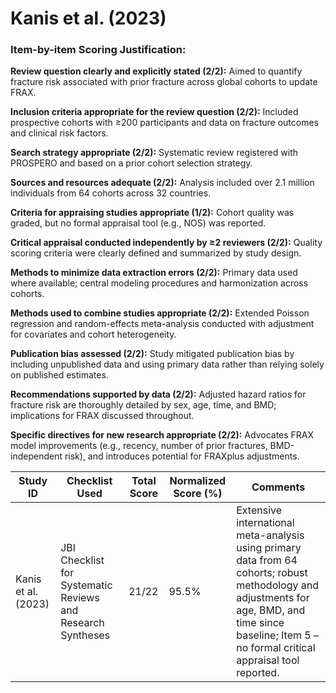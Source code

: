 # Kanis et al. (2023)

### Item-by-item Scoring Justification:

**Review question clearly and explicitly stated (2/2):** Aimed to quantify fracture risk associated with prior fracture across global cohorts to update FRAX.

**Inclusion criteria appropriate for the review question (2/2):** Included prospective cohorts with ≥200 participants and data on fracture outcomes and clinical risk factors.

**Search strategy appropriate (2/2):** Systematic review registered with PROSPERO and based on a prior cohort selection strategy.

**Sources and resources adequate (2/2):** Analysis included over 2.1 million individuals from 64 cohorts across 32 countries.

**Criteria for appraising studies appropriate (1/2):** Cohort quality was graded, but no formal appraisal tool (e.g., NOS) was reported.

**Critical appraisal conducted independently by ≥2 reviewers (2/2):** Quality scoring criteria were clearly defined and summarized by study design.

**Methods to minimize data extraction errors (2/2):** Primary data used where available; central modeling procedures and harmonization across cohorts.

**Methods used to combine studies appropriate (2/2):** Extended Poisson regression and random-effects meta-analysis conducted with adjustment for covariates and cohort heterogeneity.

**Publication bias assessed (2/2):** Study mitigated publication bias by including unpublished data and using primary data rather than relying solely on published estimates.

**Recommendations supported by data (2/2):** Adjusted hazard ratios for fracture risk are thoroughly detailed by sex, age, time, and BMD; implications for FRAX discussed throughout.

**Specific directives for new research appropriate (2/2):** Advocates FRAX model improvements (e.g., recency, number of prior fractures, BMD-independent risk), and introduces potential for FRAXplus adjustments.

| Study ID | Checklist Used | Total Score | Normalized Score (%) | Comments |
| --- | --- | --- | --- | --- |
| Kanis et al. (2023) | JBI Checklist for Systematic Reviews and Research Syntheses | 21/22 | 95.5% | Extensive international meta-analysis using primary data from 64 cohorts; robust methodology and adjustments for age, BMD, and time since baseline; Item 5 – no formal critical appraisal tool reported. |
